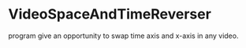 # VideoSpaceAndTimeReverser
program give an opportunity to swap time axis and x-axis in any video.  
